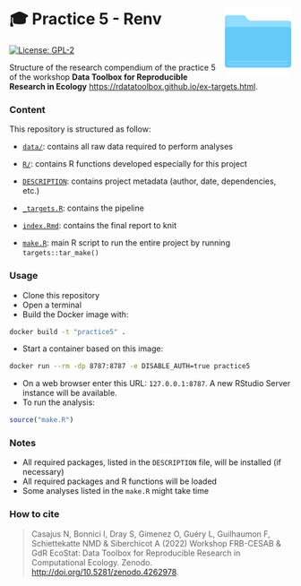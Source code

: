 
<!-- README.md is generated from README.Rmd. Please edit that file -->

# :mortar_board: Practice 5 - Renv <img src="https://raw.githubusercontent.com/rdatatoolbox/course-compendium/main/img/compendium-logo.png"  align="right" style="float:right; height:120px;"/>

<!-- badges: start -->

[![License:
GPL-2](https://img.shields.io/badge/License-GPL%20v2-blue.svg)](https://choosealicense.com/licenses/gpl-2.0/)
<!-- badges: end -->

Structure of the research compendium of the practice 5 of the workshop
**Data Toolbox for Reproducible Research in Ecology**
<https://rdatatoolbox.github.io/ex-targets.html>.

### Content

This repository is structured as follow:

- [`data/`](https://github.com/rdatatoolbox/practice5/tree/master/data):
  contains all raw data required to perform analyses

- [`R/`](https://github.com/rdatatoolbox/practice5/tree/master/R):
  contains R functions developed especially for this project

- [`DESCRIPTION`](https://github.com/rdatatoolbox/practice5/tree/master/DESCRIPTION):
  contains project metadata (author, date, dependencies, etc.)

- [`_targets.R`](https://github.com/rdatatoolbox/practice5/tree/master/_targets.R):
  contains the pipeline

- [`index.Rmd`](https://github.com/rdatatoolbox/practice5/tree/master/index.Rmd):
  contains the final report to knit

- [`make.R`](https://github.com/rdatatoolbox/practice5/tree/master/make.R):
  main R script to run the entire project by running
  `targets::tar_make()`

### Usage

- Clone this repository
- Open a terminal
- Build the Docker image with:

``` sh
docker build -t "practice5" .
```

- Start a container based on this image:

``` sh
docker run --rm -dp 8787:8787 -e DISABLE_AUTH=true practice5
```

- On a web browser enter this URL: `127.0.0.1:8787`. A new RStudio
  Server instance will be available.
- To run the analysis:

``` r
source("make.R")
```

### Notes

- All required packages, listed in the `DESCRIPTION` file, will be
  installed (if necessary)
- All required packages and R functions will be loaded
- Some analyses listed in the `make.R` might take time

### How to cite

> Casajus N, Bonnici I, Dray S, Gimenez O, Guéry L, Guilhaumon F,
> Schiettekatte NMD & Siberchicot A (2022) Workshop FRB-CESAB & GdR
> EcoStat: Data Toolbox for Reproducible Research in Computational
> Ecology. Zenodo. <http://doi.org/10.5281/zenodo.4262978>.
